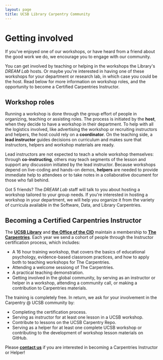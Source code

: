 ```yaml
---
layout: page
title: UCSB Library Carpentry Community
---
```


# Getting involved
If you've enjoyed one of our workshops, or have heard from a friend about the good work we do, we encourage you to engage with our community.

You can get involved  by teaching or helping in the workshops the Library's *DREAM Lab* hosts. Or maybe you're interested in having one of these workshops for your department or research lab, in which case you could be the host. Read below for more information on workshop roles, and the opportunity to become a Certified Carpentries Instructor.


## Workshop roles

Running a workshop is done through the group effort of people in organizing, teaching or assisting roles. The process is initiated by the <b>host</b>, when they decide to have a workshop in their department. To help with all the logistics involved, like advertising the workshop or recruiting instructors and helpers, the host could rely on a <b>coordinator</b>. On the  teaching side, a <b>lead instructor</b> guides decisions on curriculum and makes sure that instructors, helpers and workshop materials are ready.

Lead instructors are not expected to teach a whole workshop themselves: through <b>co-instructing</b>, others may teach segments of the lesson and support any discussion initiated by the lead instructor. Because workshops depend on live-coding and hands-on demos, <b>helpers</b> are needed to provide immediate help to attendees or to take notes in a collaborative document for those who fall behind.

Got 5 friends? The *DREAM Lab* staff will talk to you about hosting a workshop tailored to your group needs. If you're interested in hosting a workshop in your department, we will help you organize it from the variety of curricula available in the Software, Data, and Library Carpentries.

## Becoming a Certified Carpentries Instructor

The <b>[UCSB Library](https://www.library.ucsb.edu/)</b> and <b>[the Office of the CIO](https://cio.ucsb.edu/about/cio)</b> maintain a membership to
<b>[The Carpentries](https://carpentries.org/)</b>. Each year we send a cohort of
people through the Instructor certification process, which includes:

* A 16 hour training workshop, that covers the basics of educational psychology, evidence-based classroom practices, and how to apply both to teaching workshops for The Carpentries.
* Attending a welcome sessiong of The Carpentries.
* A practical teaching demonstration.
* Getting involved in the global community, by serving as an instructor or helper in a workshop, attending a community call, or making a contribution to Carpentries materials.

The training is completely free. In return, we ask for your involvement in the Carpentry @ UCSB community by:
* Completing the certification process.
* Serving as instructor for at least one lesson in a UCSB workshop.
* Contribute to lessons on the UCSB Carpentry Repo.
* Serving as a helper for at least one complete UCSB workshop or contributing to the development of workshop lesson materials on GitHub.

Please <b>[contact us](mailto:dreamlab@library.ucsb.edu)</b> if you are interested in becoming a Carpentries Instructor or Helper!